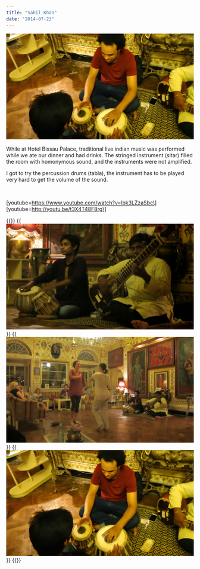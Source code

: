 ```yaml
---
title: "Sahil Khan"
date: "2014-07-23"
---
```


![DSC00442](images/DSC00442-1024x575.jpg)

While at Hotel Bissau Palace, traditional live indian music was performed while we ate our dinner and had drinks. The stringed instrument (sitar) filled the room with homonymous sound, and the instruments were not amplified.

I got to try the percussion drums (tabla), the instrument has to be played very hard to get the volume of the sound.

 

\[youtube=https://www.youtube.com/watch?v=lbk3LZzaSbc\] \[youtube=http://youtu.be/t3X4T48F8rg\]


{{<gallery>}}
  {{<img src="images/IMG_3935.jpg" title="Sahil Khan performing">}}
  {{<img src="images/IMG_3936.jpg" title="Nikki and Jenn Dancing">}}
  {{<img src="images/DSC00442.jpg" title="Me trying to play the tabla">}}
{{</gallery>}}

